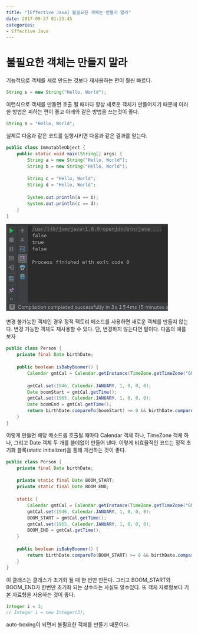 ```yaml
---
title: "[Effective Java] 불필요한 객체는 만들지 말라"
date: 2017-09-27 01:23:45
categories:
- Effective Java
---
```


# 불필요한 객체는 만들지 말라
기능적으로 객체를 새로 만드는 것보다 재사용하는 편이 훨씬 빠르다.
```java
String s = new String("Hello, World");
```
이런식으로 객체를 만들면 호출 될 때마다 항상 새로운 객체가 만들어지기 때문에 이러한 방법은 피하는 편이 좋고 아래와 같은 방법을 쓰는것이 좋다.
```java
String s = "Hello, World";
```

실제로 다음과 같은 코드를 실행시키면 다음과 같은 결과를 얻는다.
```java
public class ImmutableObject {
    public static void main(String[] args) {
        String a = new String("Hello, World");
        String b = new String("Hello, World");

        String c = "Hello, World";
        String d = "Hello, World";

        System.out.println(a == b);
        System.out.println(c == d);
    }
}
```

![](https://github.com/KimBoWoon/KimBoWoon.github.io/blob/master/_img/effectivejava/string_address.png)

변경 불가능한 객체인 경우 정적 팩토리 메소드를 사용하면 새로운 객체를 만들지 않는다. 변경 가능한 객체도 재사용할 수 있다. 단, 변경하지 않는다면 말이다. 다음의 예를 보자

```java
public class Person {
    private final Date birthDate;

    public boolean isBabyBoomer() {
        Calendar gmtCal = Calendar.getInstance(TimeZone.getTimeZone("GMT"));

        gmtCal.set(1946, Calendar.JANUARY, 1, 0, 0, 0);
        Date boomStart = gmtCal.getTime();
        gmtCal.set(1965, Calendar.JANUARY, 1, 0, 0, 0);
        Date boomEnd = gmtCal.getTime();
        return birthDate.compareTo(boomStart) >= 0 && birthDate.compareTo(boomEnd) < 0;
    }
}
```

이렇게 만들면 해당 메소드를 호출될 때마다 Calendar 객체 하나, TimeZone 객체 하나, 그리고 Date 객체 두 개를 쓸데없이 만들어 낸다. 이렇게 비효율적인 코드는 정적 초기화 블록(static initializer)을 통해 개선하는 것이 좋다.

```java
public class Person {
    private final Date birthDate;

    private static final Date BOOM_START;
    private static final Date BOOM_END;
    
    static {
        Calendar gmtCal = Calendar.getInstance(TimeZone.getTimeZone("GMT"));
        gmtCal.set(1946, Calendar.JANUARY, 1, 0, 0, 0);
        BOOM_START = gmtCal.getTime();
        gmtCal.set(1965, Calendar.JANUARY, 1, 0, 0, 0);
        BOOM_END = gmtCal.getTime();
    }
    
    public boolean isBabyBoomer() {
        return birthDate.compareTo(BOOM_START) >= 0 && birthDate.compareTo(BOOM_END) < 0;
    }
}
```

이 클래스는 클래스가 초기화 될 때 한 번만 만든다. 그리고 BOOM_START와 BOOM_END가 한번만 초기화 되는 상수라는 사실도 알수있다. 또 객체 자료형보다 기본 자료형을 사용하는 것이 좋다.

```java
Integer i = 3;
// Integer i = new Integer(3);
```
auto-boxing이 되면서 불필요한 객체를 만들기 때문이다.
